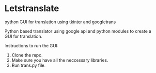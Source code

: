 # Letstranslate
python GUI for translation using tkinter and googletrans


Python based translator using google api and python modules to create a GUI for translation.

Instructions to run the GUI:
1) Clone the repo.
2) Make sure you have all the neccessary libraries.
3) Run trans.py file.
